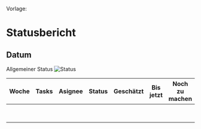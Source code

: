 Vorlage: 

# Statusbericht
## Datum 
Allgemeiner Status ![Status](https://img.shields.io/badge/Status-OK-green)


| Woche        | Tasks       | Asignee   | Status | Geschätzt  | Bis jetzt  | Noch zu machen| 
| ------------ | ----------- | -------   | -------| -----------|----------- | ------|
|              | |  |  |  |  |  |    
|              | |  |  |  |  |  |    
|              | |  |  |  |  |  |     
|              | |  |  |  |  |  |    
|              | |  |  |  |  |  | 
|              | |  |  |  |  |  |              
|              | |  |  |  |  |  |    
|              | |  |  |  |  |  |    
